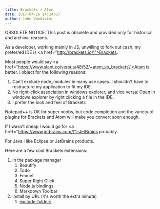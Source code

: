 ```yaml
---
title: Brackets > Atom
date: 2017-04-16 14:24:03
author: John Vandivier
---
```


OBSOLETE NOTICE: This post is obsolete and provided only for historical and archival reasons.

As a developer, working mainly in JS, unwilling to fork out cash, my preferred IDE is <a href=\"http://brackets.io/\">Brackets</a>.

Most people would say <a href=\"https://www.slant.co/versus/48/52/~atom_vs_brackets\">Atom</a> is better. I object for the following reasons:
<ol>
 	<li>Can’t exclude node_modules in many use cases. I shouldn't have to restructure my application to fit my IDE.</li>
 	<li>No right-click association in windows explorer, and vice versa: Open in windows explorer by right clicking a file in the IDE.</li>
 	<li>I prefer the look and feel of Brackets</li>
</ol>
Notepad++ is OK for super noobs, but code completion and the variety of plugins for Brackets and Atom will make you convert soon enough.

If I wasn't cheap I would go for <a href=\"https://www.jetbrains.com/\">JetBrains</a> probably.

For Java I like Eclipse or JetBrains products.

Here are a few cool Brackets extensions:
<ol>
 	<li>In the package manager
<ol>
 	<li>Beautify</li>
 	<li>Todo</li>
 	<li>Emmet</li>
 	<li>Super Right Click</li>
 	<li>Node.js bindings</li>
 	<li>Markdown Toolbar</li>
</ol>
</li>
 	<li>Install by URL (it's worth the extra minute)
<ol>
 	<li><a href=\"https://github.com/gruehle/exclude-folders\">exclude-folders</a></li>
</ol>
</li>
</ol>